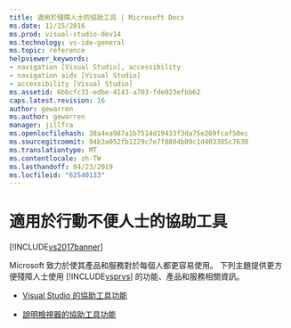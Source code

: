 ```yaml
---
title: 適用於殘障人士的協助工具 | Microsoft Docs
ms.date: 11/15/2016
ms.prod: visual-studio-dev14
ms.technology: vs-ide-general
ms.topic: reference
helpviewer_keywords:
- navigation [Visual Studio], accessibility
- navigation aids [Visual Studio]
- accessibility [Visual Studio]
ms.assetid: 6bbcfc31-edbe-4143-a703-fde023efbb62
caps.latest.revision: 16
author: gewarren
ms.author: gewarren
manager: jillfra
ms.openlocfilehash: 38a4ea987a1b7514d19433f3da75e269fcaf50ec
ms.sourcegitcommit: 94b3a052fb1229c7e7f8804b09c1d403385c7630
ms.translationtype: MT
ms.contentlocale: zh-TW
ms.lasthandoff: 04/23/2019
ms.locfileid: "62540133"
---
```

# <a name="accessibility-for-people-with-disabilities"></a>適用於行動不便人士的協助工具
[!INCLUDE[vs2017banner](../../includes/vs2017banner.md)]

Microsoft 致力於使其產品和服務對於每個人都更容易使用。 下列主題提供更方便殘障人士使用 [!INCLUDE[vsprvs](../../includes/vsprvs-md.md)] 的功能、產品和服務相關資訊。  
  
- [Visual Studio 的協助工具功能](../../ide/reference/accessibility-features-of-visual-studio.md)  
  
- [說明檢視器的協助工具功能](../../ide/accessibility-features-of-the-help-viewer.md)

